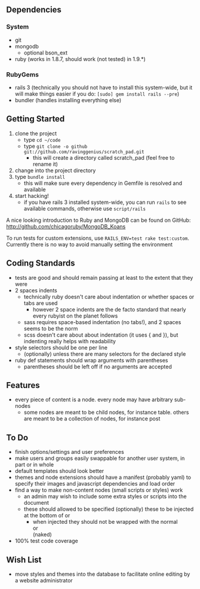 ## Dependencies

### System
* git
* mongodb
  * optional bson_ext
* ruby (works in 1.8.7, should work (not tested) in 1.9.*)

### RubyGems
* rails 3 (technically you should not have to install this system-wide, but it will make things easier if you do: `[sudo] gem install rails --pre`)
* bundler (handles installing everything else)

## Getting Started

1. clone the project
   * type `cd ~/code`
   * type `git clone -o github git://github.com/ravinggenius/scratch_pad.git`
     * this will create a directory called scratch_pad (feel free to rename it)
2. change into the project directory
3. type `bundle install`
   * this will make sure every dependency in Gemfile is resolved and available
4. start hacking!
   * if you have rails 3 installed system-wide, you can run `rails` to see available commands, otherwise use `script/rails`

A nice looking introduction to Ruby and MongoDB can be found on GitHub: http://github.com/chicagoruby/MongoDB_Koans

To run tests for custom extensions, use `RAILS_ENV=test rake test:custom`. Currently there is no way to avoid manually setting the environment

## Coding Standards

* tests are good and should remain passing at least to the extent that they were
* 2 spaces indents
  * technically ruby doesn't care about indentation or whether spaces or tabs are used
    * however 2 space indents are the de facto standard that nearly every rubyist on the planet follows
  * sass requires space-based indentation (no tabs!), and 2 spaces seems to be the norm
  * scss doesn't care about about indentation (it uses { and }), but indenting really helps with readability
* style selectors should be one per line
  * (optionally) unless there are many selectors for the declared style
* ruby def statements should wrap arguments with parentheses
  * parentheses should be left off if no arguments are accepted

## Features

* every piece of content is a node. every node may have arbitrary sub-nodes
  * some nodes are meant to be child nodes, for instance table. others are meant to be a collection of nodes, for instance post

## To Do

* finish options/settings and user preferences
* make users and groups easily swappable for another user system, in part or in whole
* default templates should look better
* themes and node extensions should have a manifest (probably yaml) to specify their images and javascript dependencies and load order
* find a way to make non-content nodes (small scripts or styles) work
  * an admin may wish to include some extra styles or scripts into the document
  * these should allowed to be specified (optionally) these to be injected at the bottom of <head> or <body>
    * when injected they should not be wrapped with the normal <article> or <section> (naked)
* 100% test code coverage

## Wish List

* move styles and themes into the database to facilitate online editing by a website administrator

